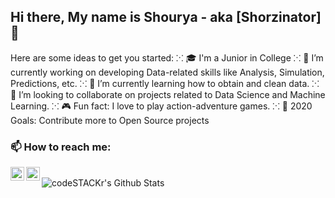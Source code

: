## Hi there, My name is Shourya - aka [Shorzinator] 👋


Here are some ideas to get you started:
⁙ 🎓 I'm a Junior in College
⁙ 🥋 I’m currently working on developing Data-related skills like Analysis, Simulation, Predictions, etc.
⁙ 🌱 I’m currently learning how to obtain and clean data.
⁙ 👯 I’m looking to collaborate on projects related to Data Science and Machine Learning.
⁙ 🎮 Fun fact: I love to play action-adventure games.
⁙ 💎 2020 Goals: Contribute more to Open Source projects


### 📫 How to reach me: 
[<img align="left" alt="Shorzinator | LinkedIn" width="22px" src="https://cdn.jsdelivr.net/npm/simple-icons@v3/icons/linkedin.svg" />][linkedin]
[<img align="left" alt="Shorzinator | Instagram" width="22px" src="https://cdn.jsdelivr.net/npm/simple-icons@v3/icons/instagram.svg" />][instagram]

<br />

<img align="left" alt="codeSTACKr's Github Stats" src="https://github-readme-stats.vercel.app/api?username=codeSTACKr&show_icons=true&hide_border=true" />

<br />

[instagram]: https://www.instagram.com/shorzinator
[linkedin]: https://www.linkedin.com/in/shourya-maheshwari-978606171/









